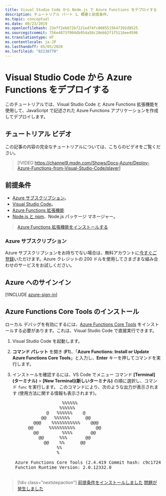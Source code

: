```yaml
---
title: Visual Studio Code から Node.js で Azure Functions をデプロイする
description: チュートリアル パート 1、概要と前提条件。
ms.topic: conceptual
ms.date: 09/23/2019
ms.openlocfilehash: 23eff2eb672b7221ed74fc8085515647392d8525
ms.sourcegitcommit: 756e4873f904db954a56c20ebb2f1f5116ee4596
ms.translationtype: HT
ms.contentlocale: ja-JP
ms.lasthandoff: 05/05/2020
ms.locfileid: "82138778"
---
```

# <a name="deploy-azure-functions-from-visual-studio-code"></a>Visual Studio Code から Azure Functions をデプロイする

このチュートリアルでは、Visual Studio Code と Azure Functions 拡張機能を使用して、JavaScript で記述された Azure Functions アプリケーションを作成してデプロイします。

## <a name="walkthrough-video"></a>チュートリアル ビデオ

この記事の内容の完全なチュートリアルについては、こちらのビデオをご覧ください。

> [!VIDEO https://channel9.msdn.com/Shows/Docs-Azure/Deploy-Azure-Functions-from-Visual-Studio-Code/player]

## <a name="prerequisites"></a>前提条件

- [Azure サブスクリプション](#azure-subscription)。
- [Visual Studio Code](https://code.visualstudio.com/)。
- [Azure Functions 拡張機能](https://marketplace.visualstudio.com/items?itemName=ms-azuretools.vscode-azurefunctions)
- [Node.js と npm](https://nodejs.org/en/download)、Node.js パッケージ マネージャー。

> <a class="tutorial-install-extension-btn" href="https://marketplace.visualstudio.com/items?itemName=ms-azuretools.vscode-azurefunctions">Azure Functions 拡張機能をインストールする</a>

### <a name="azure-subscription"></a>Azure サブスクリプション

Azure サブスクリプションをお持ちでない場合は、無料アカウントに[今すぐご登録](https://azure.microsoft.com/free/?utm_source=campaign&utm_campaign=vscode-tutorial-functions-extension&mktingSource=vscode-tutorial-functions-extension)いただけます。Azure クレジットの 200 ドルを使用してさまざまな組み合わせのサービスをお試しください。

## <a name="sign-in-to-azure"></a>Azure へのサインイン

[!INCLUDE [azure-sign-in](includes/azure-sign-in.md)]

## <a name="install-the-azure-functions-core-tools"></a>Azure Functions Core Tools のインストール

ローカル デバッグを有効にするには、[Azure Functions Core Tools](https://github.com/Azure/azure-functions-core-tools) をインストールする必要があります。これは、Visual Studio Code で直接実行できます。

1. Visual Studio Code を起動します。

1. **コマンド パレット** を開き (**F1**)、「**Azure Functions: Install or Update Azure Functions Core Tools**」と入力し、**Enter** キーを押してコマンドを実行します。

1. インストールを確認するには、VS Code でメニュー コマンド **[Terminal]\(ターミナル\)**  >  **[New Terminal]\(新しいターミナル\)** の順に選択し、コマンド `func` を実行します。 このコマンドにより、次のような出力が表示されます (使用方法に関する情報も表示されます)。

    <pre>
                      %%%%%%
                     %%%%%%
                @   %%%%%%    @
              @@   %%%%%%      @@
           @@@    %%%%%%%%%%%    @@@
         @@      %%%%%%%%%%        @@
           @@         %%%%       @@
             @@      %%%       @@
               @@    %%      @@
                    %%
                    %

    Azure Functions Core Tools (2.4.419 Commit hash: c9c1724d002bd90b2e6b41393915ea3a26bcf0ce)
    Function Runtime Version: 2.0.12332.0
    </pre>

> [!div class="nextstepaction"]
> [前提条件をインストールしました](tutorial-vscode-serverless-node-02.md) [問題が発生しました](https://www.research.net/r/PWZWZ52?tutorial=node-deployment-azurefunctions&step=getting-started)
